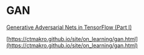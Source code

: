 # GAN

[Generative Adversarial Nets in TensorFlow (Part I)](http://blog.evjang.com/2016/06/generative-adversarial-nets-in.html)

[https://ctmakro.github.io/site/on_learning/gan.html](https://ctmakro.github.io/site/on_learning/gan.html)
